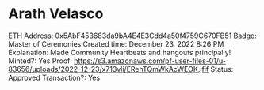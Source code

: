 # Arath Velasco

ETH Address: 0x5AbF453683da9bA4E4E3Cdd4a50f4759C670FB51
Badge: Master of Ceremonies
Created time: December 23, 2022 8:26 PM
Explanation: Made Community Heartbeats and hangouts principally!
Minted?: Yes
Proof: https://s3.amazonaws.com/pf-user-files-01/u-83656/uploads/2022-12-23/x713vli/ERehTQmWkAcWEOK.jfif
Status: Approved
Transaction?: Yes